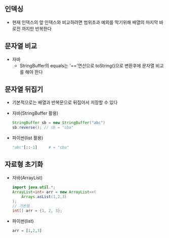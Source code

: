## 인덱싱
- 현재 인덱스의 앞 인덱스와 비교하려면 범위초과 예외를 막기위해 배열의 마지막 바로전 까지만 반복한다

## 문자열 비교
- 자바
    - StringBuffer의 equals는 '=='연산으로 toString()으로 변환후에 문자열 비교를 해야 한다

## 문자열 뒤집기
- 기본적으로는 배열과 반복문으로 뒤집어서 저장할 수 있다

- 자바(StringBuffer 활용)
    ```java
    StringBuffer sb = new StringBuffer("abc")
    sb.reverse(); // sb = "cba"
    ```
- 파이썬(list 활용)
    ```py
    "abc"[::-1]     # = "cba"
    ```

## 자료형 초기화
- 자바(ArrayList)
    ```java
    import java.util.*;
    ArrayList<int> arr = new ArrayList<>(
        Arrays.asList(1,2,3)
    );
    // 기본형
    int[] arr = {1, 2, 3};
    ```
- 파이썬(list)
    ```py
    arr = [1,2,3]
    ```